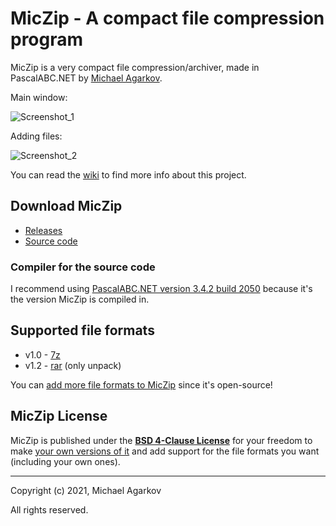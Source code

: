 # MicZip - A compact file compression program

MicZip is a very compact file compression/archiver, made in PascalABC.NET by [Michael Agarkov](https://github.com/MichaelAgarkov).

Main window:

![Screenshot_1](https://user-images.githubusercontent.com/81249219/123561810-4dd73780-d7b3-11eb-9341-4548a7869cda.png)

Adding files:

![Screenshot_2](https://user-images.githubusercontent.com/81249219/127415647-5fb10cc8-76fc-4be1-89eb-88c6ad1e6e1f.png)

You can read the [wiki](https://github.com/MichaelAgarkov/MicZip/wiki) to find more info about this project.

## Download MicZip

- [Releases](https://github.com/MichaelAgarkov/MicZip/releases)
- [Source code](https://github.com/MichaelAgarkov/MicZip)

### Compiler for the source code
I recommend using [PascalABC.NET version 3.4.2 build 2050](https://archive.org/download/pascalabc.net/PascalABCNETWithDotNetSetup.exe) because it's the version MicZip is compiled in.

## Supported file formats
- v1.0 - [7z](https://www.7-zip.org/7z.html)
- v1.2 - [rar](https://www.rarlab.com/rar_file.htm) (only unpack)

You can [add more file formats to MicZip](https://github.com/MichaelAgarkov/MicZip/wiki/Modifying) since it's open-source!

## MicZip License
MicZip is published under the [**BSD 4-Clause License**](https://github.com/MichaelAgarkov/MicZip/blob/main/License.txt) for your freedom to make [your own versions of it](https://github.com/MichaelAgarkov/MicZip/wiki/Modifying) and add support for the file formats you want (including your own ones).

---
Copyright (c) 2021, Michael Agarkov

All rights reserved.
